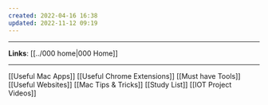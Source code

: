 ```yaml
---
created: 2022-04-16 16:38
updated: 2022-11-12 09:19
---
```

---
**Links**: [[../000 home|000 Home]]

---

[[Useful Mac Apps]]
[[Useful Chrome Extensions]]
[[Must have Tools]]
[[Useful Websites]]
[[Mac Tips & Tricks]]
[[Study List]]
[[IOT Project Videos]]
